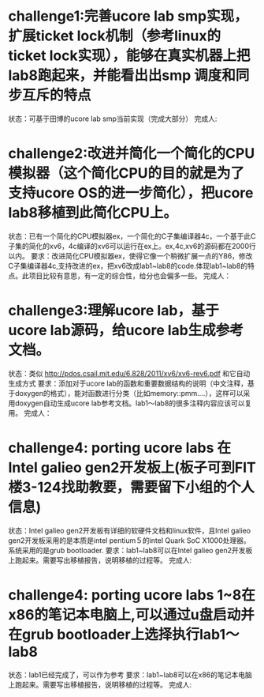 challenge1:完善ucore lab smp实现，扩展ticket lock机制（参考linux的ticket lock实现），能够在真实机器上把lab8跑起来，并能看出出smp 调度和同步互斥的特点
===================================================
状态：可基于田博的ucore lab smp当前实现（完成大部分）
完成人:

challenge2:改进并简化一个简化的CPU模拟器（这个简化CPU的目的就是为了支持ucore OS的进一步简化），把ucore lab8移植到此简化CPU上。
===================================================
状态：已有一个简化的CPU模拟器ex，一个简化的C子集编译器4c，一个基于此C子集的简化的xv6，4c编译的xv6可以运行在ex上。ex,4c,xv6的源码都在2000行以内。
要求：改进简化CPU模拟器ex，使得它像一个稍微扩展一点的Y86，修改C子集编译器4c,支持改进的ex，把xv6改成lab1~lab8的code.体现lab1~lab8的特点。此项目比较有意思，有一定的综合性，给分也会偏多一些。
完成人：

challenge3:理解ucore lab，基于ucore lab源码，给ucore lab生成参考文档。
===================================================
状态：类似 http://pdos.csail.mit.edu/6.828/2011/xv6/xv6-rev6.pdf 和它自动生成方式
要求：添加对于ucore lab的函数和重要数据结构的说明（中文注释，基于doxygen的格式），能对函数进行分类（比如memory::pmm....），这样可以采用doxygen自动生成ucore lab参考文档。lab1～lab8的很多注释内容应该可以复用。
完成人：

challenge4: porting ucore labs 在Intel galieo gen2开发板上(板子可到FIT楼3-124找助教要，需要留下小组的个人信息)
===================================================
状态：Intel galieo gen2开发板有详细的软硬件文档和linux软件，且Intel galieo gen2开发板采用的是本质是intel pentium５的intel Quark SoC X1000处理器。系统采用的是grub bootloader.
要求：lab1~lab8可以在Intel galieo gen2开发板上跑起来。需要写出移植报告，说明移植的过程等。
完成人:


challenge4: porting ucore labs 1~8在x86的笔记本电脑上,可以通过u盘启动并在grub bootloader上选择执行lab1～lab8
===================================================
状态：lab1已经完成了，可以作为参考
要求：lab1~lab8可以在x86的笔记本电脑上跑起来。需要写出移植报告，说明移植的过程等。
完成人:

